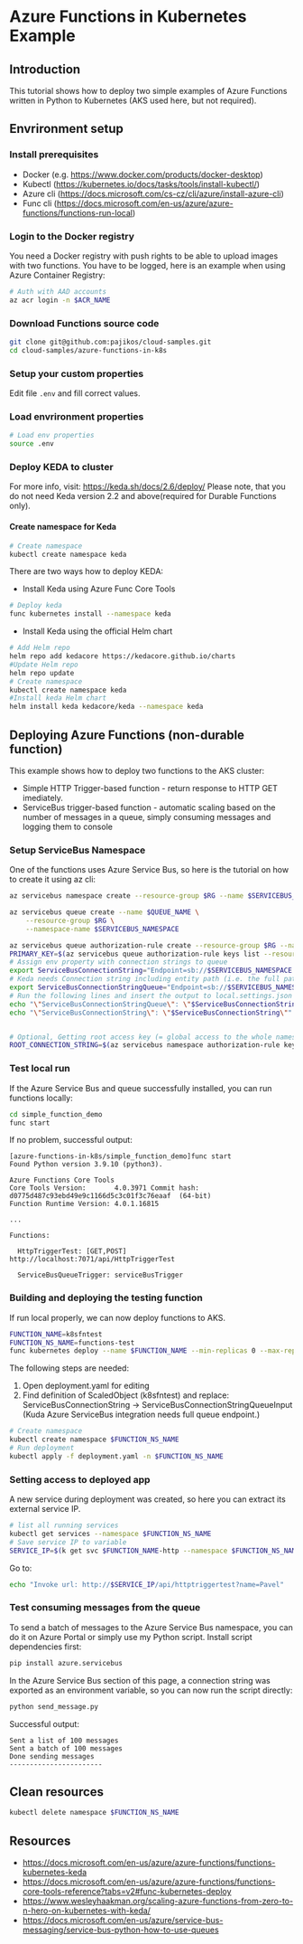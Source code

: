# Azure Functions in Kubernetes Example

## Introduction
This tutorial shows how to deploy two simple examples of Azure Functions written in Python to Kubernetes (AKS used here, but not required).

## Envrironment setup
### Install prerequisites
* Docker (e.g. https://www.docker.com/products/docker-desktop)
* Kubectl (https://kubernetes.io/docs/tasks/tools/install-kubectl/)
* Azure cli (https://docs.microsoft.com/cs-cz/cli/azure/install-azure-cli)
* Func cli (https://docs.microsoft.com/en-us/azure/azure-functions/functions-run-local)

### Login to the Docker registry
You need a Docker registry with push rights to be able to upload images with two functions.
You have to be logged, here is an example when using Azure Container Registry:
```bash
# Auth with AAD accounts
az acr login -n $ACR_NAME
```
### Download Functions source code
```bash
git clone git@github.com:pajikos/cloud-samples.git
cd cloud-samples/azure-functions-in-k8s
```

### Setup your custom properties
Edit file `.env` and fill correct values.

### Load envrironment properties
```bash
# Load env properties
source .env
```

### Deploy KEDA to cluster
For more info, visit: https://keda.sh/docs/2.6/deploy/
Please note, that you do not need Keda version 2.2 and above(required for Durable Functions only).

#### Create namespace for Keda
```bash
# Create namespace
kubectl create namespace keda
```

There are two ways how to deploy KEDA:
* Install Keda using Azure Func Core Tools
```bash
# Deploy keda
func kubernetes install --namespace keda
```
* Install Keda using the official Helm chart
```bash
# Add Helm repo
helm repo add kedacore https://kedacore.github.io/charts
#Update Helm repo
helm repo update
# Create namespace
kubectl create namespace keda
#Install keda Helm chart
helm install keda kedacore/keda --namespace keda
```

## Deploying Azure Functions (non-durable function)
This example shows how to deploy two functions to the AKS cluster:
* Simple HTTP Trigger-based function - return response to HTTP GET imediately.
* ServiceBus trigger-based function - automatic scaling based on the number of messages in a queue, simply consuming messages and logging them to console


### Setup ServiceBus Namespace
One of the functions uses Azure Service Bus, so here is the tutorial on how to create it using az cli:
```bash
az servicebus namespace create --resource-group $RG --name $SERVICEBUS_NAMESPACE --location $LOC --sku Standard

az servicebus queue create --name $QUEUE_NAME \
    --resource-group $RG \
    --namespace-name $SERVICEBUS_NAMESPACE

az servicebus queue authorization-rule create --resource-group $RG --namespace-name $SERVICEBUS_NAMESPACE --queue-name $QUEUE_NAME --name $POLICY_NAME --rights Listen Send Manage
PRIMARY_KEY=$(az servicebus queue authorization-rule keys list --resource-group $RG --namespace-name $SERVICEBUS_NAMESPACE --queue-name queue-input --name $POLICY_NAME --query primaryKey --output tsv)   
# Assign env property with connection strings to queue
export ServiceBusConnectionString="Endpoint=sb://$SERVICEBUS_NAMESPACE.servicebus.windows.net/;SharedAccessKeyName=$POLICY_NAME;SharedAccessKey=$PRIMARY_KEY;"
# Keda needs Connection string including entity path (i.e. the full path)
export ServiceBusConnectionStringQueue="Endpoint=sb://$SERVICEBUS_NAMESPACE.servicebus.windows.net/;SharedAccessKeyName=$POLICY_NAME;SharedAccessKey=$PRIMARY_KEY;EntityPath=$QUEUE_NAME"
# Run the following lines and insert the output to local.settings.json 
echo "\"ServiceBusConnectionStringQueue\": \"$ServiceBusConnectionStringQueue\""
echo "\"ServiceBusConnectionString\": \"$ServiceBusConnectionString\""


# Optional, Getting root access key (= global access to the whole namespace)
ROOT_CONNECTION_STRING=$(az servicebus namespace authorization-rule keys list --resource-group $RG --namespace-name $SERVICEBUS_NAMESPACE --name RootManageSharedAccessKey --query primaryConnectionString --output tsv)
```

### Test local run
If the Azure Service Bus and queue successfully installed, you can run functions locally:
```bash
cd simple_function_demo
func start
```
If no problem, successful output:
```console
[azure-functions-in-k8s/simple_function_demo]func start
Found Python version 3.9.10 (python3).

Azure Functions Core Tools
Core Tools Version:       4.0.3971 Commit hash: d0775d487c93ebd49e9c1166d5c3c01f3c76eaaf  (64-bit)
Function Runtime Version: 4.0.1.16815

...

Functions:

  HttpTriggerTest: [GET,POST] http://localhost:7071/api/HttpTriggerTest

  ServiceBusQueueTrigger: serviceBusTrigger
```

### Building and deploying the testing function
If run local properly, we can now deploy functions to AKS.
```bash
FUNCTION_NAME=k8sfntest
FUNCTION_NS_NAME=functions-test
func kubernetes deploy --name $FUNCTION_NAME --min-replicas 0 --max-replicas 5 --cooldown-period 30 --image-name $ACR_NAME.azurecr.io/functiontestdeploy:latest --namespace $FUNCTION_NS_NAME -i --dry-run > deployment.yaml
```
The following steps are needed:
1. Open deployment.yaml for editing
2. Find definition of ScaledObject (k8sfntest) and replace: ServiceBusConnectionString -> ServiceBusConnectionStringQueueInput (Kuda Azure ServiceBus integration needs full queue endpoint.)

```bash
# Create namespace
kubectl create namespace $FUNCTION_NS_NAME
# Run deployment
kubectl apply -f deployment.yaml -n $FUNCTION_NS_NAME
```

### Setting access to deployed app
A new service during deployment was created, so here you can extract its external service IP.
```bash
# list all running services
kubectl get services --namespace $FUNCTION_NS_NAME
# Save service IP to variable
SERVICE_IP=$(k get svc $FUNCTION_NAME-http --namespace $FUNCTION_NS_NAME -o jsonpath='{.status.loadBalancer.ingress[*].ip}')
```

Go to:
```bash
echo "Invoke url: http://$SERVICE_IP/api/httptriggertest?name=Pavel"
```

### Test consuming messages from the queue
To send a batch of messages to the Azure Service Bus namespace, you can do it on Azure Portal or simply use my Python script.
Install script dependencies first:
```bash
pip install azure.servicebus
```
In the Azure Service Bus section of this page, a connection string was exported as an environment variable, so you can now run the script directly:
```bash
python send_message.py
```
Successful output:
```console
Sent a list of 100 messages
Sent a batch of 100 messages
Done sending messages
-----------------------
```
## Clean resources
```bash
kubectl delete namespace $FUNCTION_NS_NAME
```

## Resources
* https://docs.microsoft.com/en-us/azure/azure-functions/functions-kubernetes-keda
* https://docs.microsoft.com/en-us/azure/azure-functions/functions-core-tools-reference?tabs=v2#func-kubernetes-deploy
* https://www.wesleyhaakman.org/scaling-azure-functions-from-zero-to-n-hero-on-kubernetes-with-keda/
* https://docs.microsoft.com/en-us/azure/service-bus-messaging/service-bus-python-how-to-use-queues



